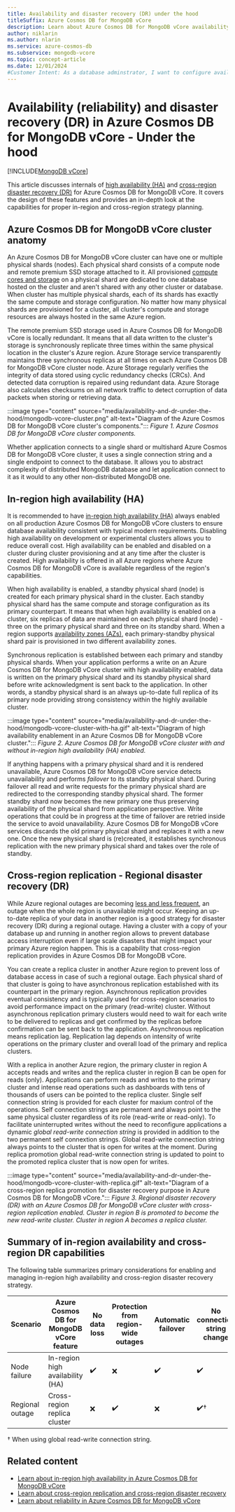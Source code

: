 ```yaml
---
title: Availability and disaster recovery (DR) under the hood
titleSuffix: Azure Cosmos DB for MongoDB vCore
description: Learn about Azure Cosmos DB for MongoDB vCore availability and disaster recovery internals.
author: niklarin
ms.author: nlarin
ms.service: azure-cosmos-db
ms.subservice: mongodb-vcore
ms.topic: concept-article
ms.date: 12/01/2024
#Customer Intent: As a database adminstrator, I want to configure availability and cross-region replication, so that I can have appropirtiate in-region and cross-region disaster recovery plans in the event of outages on different levels.
---
```


# Availability (reliability) and disaster recovery (DR) in Azure Cosmos DB for MongoDB vCore - Under the hood

[!INCLUDE[MongoDB vCore](~/reusable-content/ce-skilling/azure/includes/cosmos-db/includes/appliesto-mongodb-vcore.md)]

This article discusses internals of [high availability (HA)](./high-availability.md) and [cross-region disaster recovery (DR)](./cross-region-replication.md#disaster-recovery-using-cluster-read-replicas) for Azure Cosmos DB for MongoDB vCore. It covers the design of these features and provides an in-depth look at the capabilities for proper in-region and cross-region strategy planning.

## Azure Cosmos DB for MongoDB vCore cluster anatomy
An Azure Cosmos DB for MongoDB vCore cluster can have one or multiple physical shards (nodes). Each physical shard consists of a compute node and remote premium SSD storage attached to it. All provisioned [compute cores and storage](./compute-storage.md) on a physical shard are dedicated to one database hosted on the cluster and aren't shared with any other cluster or database. When cluster has multiple physical shards, each of its shards has exactly the same compute and storage configuration. No matter how many physical shards are provisioned for a cluster, all cluster's compute and storage resources are always hosted in the same Azure region.

The remote premium SSD storage used in Azure Cosmos DB for MongoDB vCore is locally redundant. It means that all data written to the cluster's storage is synchronously replicate three times within the same physical location in the cluster's Azure region. Azure Storage service transparently maintains three synchronous replicas at all times on each Azure Cosmos DB for MongoDB vCore cluster node. Azure Storage regularly verifies the integrity of data stored using cyclic redundancy checks (CRCs). And detected data corruption is repaired using redundant data. Azure Storage also calculates checksums on all network traffic to detect corruption of data packets when storing or retrieving data.

:::image type="content" source="media/availability-and-dr-under-the-hood/mongodb-vcore-cluster.png" alt-text="Diagram of the Azure Cosmos DB for MongoDB vCore cluster's components.":::
*Figure 1. Azure Cosmos DB for MongoDB vCore cluster components.*

Whether application connects to a single shard or multishard Azure Cosmos DB for MongoDB vCore cluster, it uses a single connection string and a single endpoint to connect to the database. It allows you to abstract complexity of distributed MongoDB database and let application  connect to it as it would to any other non-distributed MongoDB one.

## In-region high availability (HA)
It is recommended to have [in-region high availability (HA)](./high-availability.md) always enabled on all production Azure Cosmos DB for MongoDB vCore clusters to ensure database availability consistent with typical modern requirements. Disabling high availability on development or experimental clusters allows you to reduce overall cost. High availability can be enabled and disabled on a cluster during cluster provisioning and at any time after the cluster is created. High availability is offered in all Azure regions where Azure Cosmos DB for MongoDB vCore is available regardless of the region's capabilities.

When high availability is enabled, a standby physical shard (node) is created for each primary physical shard in the cluster. Each standby physical shard has the same compute and storage configuration as its primary counterpart. It means that when high availability is enabled on a cluster, six replicas of data are maintained on each physical shard (node) - three on the primary physical shard and three on its standby shard. When a region supports [availability zones (AZs)](/azure/reliability/availability-zones-overview), each primary-standby physical shard pair is provisioned in two different availability zones. 

Synchronous replication is established between each primary and standby physical shards. When your application performs a write on an Azure Cosmos DB for MongoDB vCore cluster with high availability enabled, data is written on the primary physical shard and its standby physical shard before write acknowledgment is sent back to the application. In other words, a standby physical shard is an always up-to-date full replica of its primary node providing strong consistency within the highly available cluster. 

:::image type="content" source="media/availability-and-dr-under-the-hood/mongodb-vcore-cluster-with-ha.gif" alt-text="Diagram of high availability enablement in an Azure Cosmos DB for MongoDB vCore cluster.":::
*Figure 2. Azure Cosmos DB for MongoDB vCore cluster with and without in-region high availability (HA) enabled.*

If anything happens with a primary physical shard and it is rendered unavailable, Azure Cosmos DB for MongoDB vCore service detects unavailability and performs *failover* to its standby physical shard. During failover all read and write requests for the primary physical shard are redirected to the corresponding standby physical shard. The former standby shard now becomes the new primary one thus preserving availability of the physical shard from application perspective. Write operations that could be in progress at the time of failover are retried inside the service to avoid unavailability. Azure Cosmos DB for MongoDB vCore services discards the old primary physical shard and replaces it with a new one. Once the new physical shard is (re)created, it establishes synchronous replication with the new primary physical shard and takes over the role of standby.

## Cross-region replication - Regional disaster recovery (DR)

While Azure regional outages are becoming [less and less frequent](https://azure.status.microsoft/status/history/), an outage when the whole region is unavailable might occur. Keeping an up-to-date replica of your data in another region is a good strategy for disaster recovery (DR) during a regional outage. Having a cluster with a copy of your database up and running in another region allows to prevent database access interruption even if large scale disasters that might impact your primary Azure region happen. This is a capability that cross-region replication provides in Azure Cosmos DB for MongoDB vCore.

You can create a replica cluster in another Azure region to prevent loss of database access in case of such a regional outage. Each physical shard of that cluster is going to have asynchronous replication established with its counterpart in the primary region. Asynchronous replication provides eventual consistency and is typically used for cross-region scenarios to avoid performance impact on the primary (read-write) cluster. Without asynchronous replication primary clusters would need to wait for each write to be delivered to replicas and get confirmed by the replicas before confirmation can be sent back to the application. Asynchronous replication means replication lag. Replication lag depends on intensity of write operations on the primary cluster and overall load of the primary and replica clusters.

With a replica in another Azure region, the primary cluster in region A accepts reads and writes and the replica cluster in region B can be open for reads (only). Applications can perform reads and writes to the primary cluster and intense read operations such as dashboards with tens of thousands of users can be pointed to the replica cluster. Single self connection string is provided for each cluster for maxium control of the operations. Self connection strings are permanent and always point to the same physical cluster regardless of its role (read-write or read-only). To facilitate uninterrupted writes without the need to reconfigure applications a dynamic *global read-write connection string* is provided in addition to the two permanent self connextion strings. Global read-write connection string always points to the cluster that is open for writes at the moment. During replica promotion global read-write connection string is updated to point to the promoted replica cluster that is now open for writes.

:::image type="content" source="media/availability-and-dr-under-the-hood/mongodb-vcore-cluster-with-replica.gif" alt-text="Diagram of a cross-region replica promotion for disaster recovery purpose in Azure Cosmos DB for MongoDB vCore.":::
*Figure 3. Regional disaster recovery (DR) with an Azure Cosmos DB for MongoDB vCore cluster with cross-region replication enabled. Cluster in region B is promoted to become the new read-write cluster. Cluster in region A becomes a replica cluster.*

## Summary of in-region availability and cross-region DR capabilities

The following table summarizes primary considerations for enabling and managing in-region high availability and cross-region disaster recovery strategy.

|Scenario |Azure Cosmos DB for MongoDB vCore feature|No data loss|Protection from region-wide outages|Automatic failover|No connection string change|
|----------------|----------------------------------|--------------------|--------------------|--------------------|---------------------|
|Node failure    | In-region high availability (HA) | :heavy_check_mark: | :x:                | :heavy_check_mark: | :heavy_check_mark:  |
|Regional outage | Cross-region replica cluster     | :x:                | :heavy_check_mark: | :x:                | :heavy_check_mark:† |

† When using global read-write connection string.

## Related content

- [Learn about in-region high availability in Azure Cosmos DB for MongoDB vCore](./high-availability.md)
- [Learn about cross-region replication and cross-region disaster recovery](./cross-region-replication.md)
- [Learn about reliability in Azure Cosmos DB for MongoDB vCore](/azure/reliability/reliability-cosmos-mongodb)
